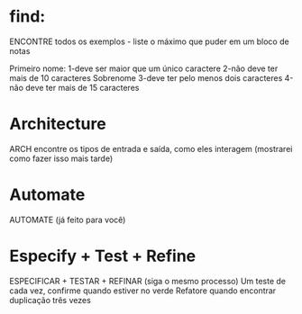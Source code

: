 # find:

ENCONTRE todos os exemplos - liste o máximo que puder em um bloco de notas

Primeiro nome:
1-deve ser maior que um único caractere
2-não deve ter mais de 10 caracteres
Sobrenome
3-deve ter pelo menos dois caracteres
4-não deve ter mais de 15 caracteres

# Architecture

ARCH
encontre os tipos de entrada e saída, como eles interagem (mostrarei como fazer isso mais tarde)

# Automate

AUTOMATE (já feito para você)

# Especify + Test + Refine

ESPECIFICAR + TESTAR + REFINAR (siga o mesmo processo)
Um teste de cada vez, confirme quando estiver no verde
Refatore quando encontrar duplicação três vezes

